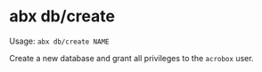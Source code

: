 # abx db/create

Usage: `abx db/create NAME`

Create a new database and grant all privileges to the `acrobox` user.
